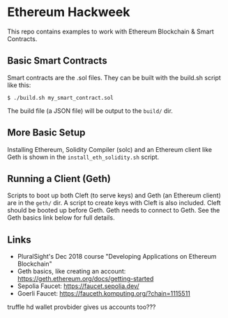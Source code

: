 # Ethereum Hackweek
This repo contains examples to work with Ethereum Blockchain & Smart Contracts.

## Basic Smart Contracts
Smart contracts are the .sol files. They can be built with the build.sh script like this:

    $ ./build.sh my_smart_contract.sol

The build file (a JSON file) will be output to the `build/` dir.

## More Basic Setup
Installing Ethereum, Solidity Compiler (solc) and an Ethereum client like Geth is shown in the `install_eth_solidity.sh` script. 

## Running a Client (Geth)
Scripts to boot up both Cleft (to serve keys) and Geth (an Ethereum client) are in the `geth/` dir.
A script to create keys with Cleft is also included. Cleft should be booted up before Geth. Geth needs to connect to Geth.
See the Geth basics link below for full details.

## Links
  - PluralSight's Dec 2018 course "Developing Applications on Ethereum Blockchain" 
  - Geth basics, like creating an account: https://geth.ethereum.org/docs/getting-started 
  - Sepolia Faucet: https://faucet.sepolia.dev/ 
  - Goerli Faucet: https://fauceth.komputing.org/?chain=1115511

truffle hd wallet provbider gives us accounts too???
